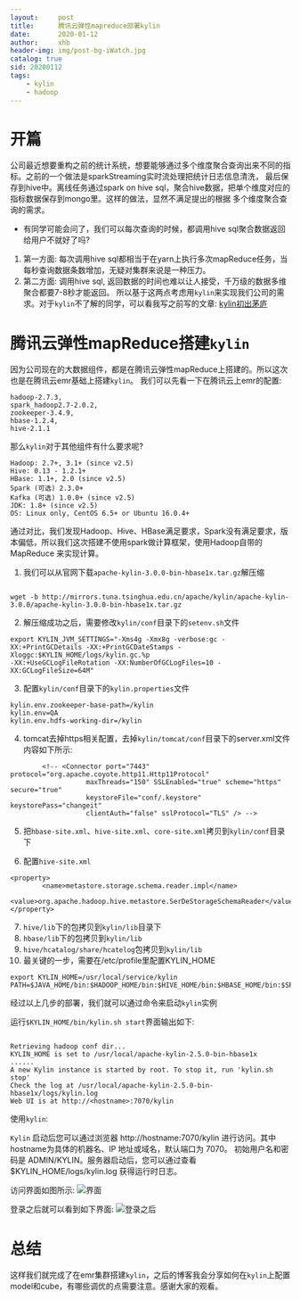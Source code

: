 ```yaml
---
layout:     post
title:      腾讯云弹性mapreduce部署kylin
date:       2020-01-12
author:     xhb
header-img: img/post-bg-iWatch.jpg
catalog: true
sid: 20200112
tags:
    - kylin
    - hadoop
---
```


# 开篇
公司最近想要重构之前的统计系统，想要能够通过多个维度聚合查询出来不同的指标。之前的一个做法是sparkStreaming实时流处理把统计日志信息清洗，
最后保存到hive中。离线任务通过spark on hive sql，聚合hive数据，把单个维度对应的指标数据保存到mongo里。这样的做法，显然不满足提出的根据
多个维度聚合查询的需求。

* 有同学可能会问了，我们可以每次查询的时候，都调用hive sql聚合数据返回给用户不就好了吗? 
1. 第一方面: 每次调用hive sql都相当于在yarn上执行多次mapReduce任务，当每秒查询数据条数增加，无疑对集群来说是一种压力。
2. 第二方面: 调用hive sql, 返回数据的时间也难以让人接受，千万级的数据多维聚合都要7-8秒才能返回。
所以基于这两点考虑用`kylin`来实现我们公司的需求。对于`kylin`不了解的同学，可以看我写之前写的文章:
[kylin初出茅庐](https://xhb3909.com/2020/01/10/kylin%E5%88%9D%E5%87%BA%E8%8C%85%E5%BA%90/)

# 腾讯云弹性mapReduce搭建`kylin`
因为公司现在的大数据组件，都是在腾讯云弹性mapReduce上搭建的。所以这次也是在腾讯云emr基础上搭建`kylin`。
我们可以先看一下在腾讯云上emr的配置:
```
hadoop-2.7.3,
spark_hadoop2.7-2.0.2,
zookeeper-3.4.9,
hbase-1.2.4,
hive-2.1.1

```
那么`kylin`对于其他组件有什么要求呢?
```
Hadoop: 2.7+, 3.1+ (since v2.5)
Hive: 0.13 - 1.2.1+
HBase: 1.1+, 2.0 (since v2.5)
Spark (可选) 2.3.0+
Kafka (可选) 1.0.0+ (since v2.5)
JDK: 1.8+ (since v2.5)
OS: Linux only, CentOS 6.5+ or Ubuntu 16.0.4+

```

通过对比，我们发现Hadoop、Hive、HBase满足要求，Spark没有满足要求，版本偏低，所以我们这次搭建不使用spark做计算框架，使用Hadoop自带的MapReduce
来实现计算。

1. 我们可以从官网下载`apache-kylin-3.0.0-bin-hbase1x.tar.gz`解压缩

```shell

wget -b http://mirrors.tuna.tsinghua.edu.cn/apache/kylin/apache-kylin-3.0.0/apache-kylin-3.0.0-bin-hbase1x.tar.gz

```

2. 解压缩成功之后，需要修改`kylin/conf`目录下的`setenv.sh`文件

```
export KYLIN_JVM_SETTINGS="-Xms4g -Xmx8g -verbose:gc -XX:+PrintGCDetails -XX:+PrintGCDateStamps -Xloggc:$KYLIN_HOME/logs/kylin.gc.%p 
-XX:+UseGCLogFileRotation -XX:NumberOfGCLogFiles=10 -XX:GCLogFileSize=64M"

```

3. 配置`kylin/conf`目录下的`kylin.properties`文件

```
kylin.env.zookeeper-base-path=/kylin
kylin.env=QA
kylin.env.hdfs-working-dir=/kylin

```

4. tomcat去掉https相关配置，去掉`kylin/tomcat/conf`目录下的server.xml文件内容如下所示:

```
        <!-- <Connector port="7443" protocol="org.apache.coyote.http11.Http11Protocol"
                   maxThreads="150" SSLEnabled="true" scheme="https" secure="true"
                   keystoreFile="conf/.keystore" keystorePass="changeit"
                   clientAuth="false" sslProtocol="TLS" /> -->

```

5. 把`hbase-site.xml`、`hive-site.xml`、`core-site.xml`拷贝到`kylin/conf`目录下

6. 配置`hive-site.xml`

```
<property>
        <name>metastore.storage.schema.reader.impl</name>
        <value>org.apache.hadoop.hive.metastore.SerDeStorageSchemaReader</value>
</property>

```

7. `hive/lib`下的包拷贝到`kylin/lib`目录下
8. `hbase/lib`下的包拷贝到`kylin/lib`
9. `hive/hcatalog/share/hcatelog`包拷贝到`kylin/lib`
10. 最关键的一步，需要在/etc/profile里配置KYLIN_HOME

```
export KYLIN_HOME=/usr/local/service/kylin
PATH=$JAVA_HOME/bin:$HADOOP_HOME/bin:$HIVE_HOME/bin:$HBASE_HOME/bin:$SPARK_HOME/bin:$KYLIN_HOME/bin:$PATH

```

经过以上几步的部署，我们就可以通过命令来启动`kylin`实例

运行`$KYLIN_HOME/bin/kylin.sh start`界面输出如下:

```

Retrieving hadoop conf dir...
KYLIN_HOME is set to /usr/local/apache-kylin-2.5.0-bin-hbase1x
......
A new Kylin instance is started by root. To stop it, run 'kylin.sh stop'
Check the log at /usr/local/apache-kylin-2.5.0-bin-hbase1x/logs/kylin.log
Web UI is at http://<hostname>:7070/kylin

```

使用`kylin`:

`Kylin` 启动后您可以通过浏览器 http://hostname:7070/kylin 进行访问。其中 hostname为具体的机器名、IP 地址或域名，默认端口为 7070。
初始用户名和密码是 ADMIN/KYLIN。服务器启动后，您可以通过查看 $KYLIN_HOME/logs/kylin.log 获得运行时日志。

访问界面如图所示:
![界面](https://pic.kuaizhan.com/g3/cb/d1/5838-c5d1-48bf-a493-431923bac22237)

登录之后就可以看到如下界面:
![登录之后](https://pic.kuaizhan.com/g3/00/b7/5b79-d73c-4a16-8acc-eeaa35a75cf906)

# 总结
这样我们就完成了在emr集群搭建`kylin`，之后的博客我会分享如何在`kylin`上配置model和cube，有哪些调优的点需要注意。感谢大家的观看。